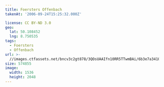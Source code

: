 ```yaml
---
title: Foersters Offenbach
takenAt: '2006-09-24T15:25:32.000Z'

license: CC BY-ND 3.0
geo:
  lat: 50.108452
  lng: 8.750535
tags:
  - Foersters
  - Offenbach
url: >-
  //images.ctfassets.net/bncv3c2gt878/3QOsUAAIfn10RR5TTwmBAi/6b3e7a341009a2bdc50ac3d9d2b10fc9/foersters-offenbach_4544874373_o
size: 574855
image:
  width: 1536
  height: 2048
---
```

